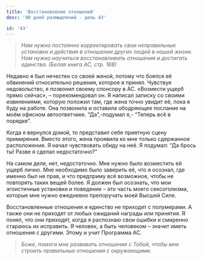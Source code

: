 ```yaml
---
title: 'Восстановление отношений'
desc: '90 дней размышлений - день 43'

id: '43'
---
```


> _Нам нужно постоянно корректировать свои неправильные установки и действия в
> отношении других людей в нашей жизни. Нам нужно научиться восстанавливать
> отношения и достигать единства. (Белая книга АС, стр. 168)_

Недавно я был нечестен со своей женой, потому что боялся её обвинений
относительно решения, которое я принял. Чувствуя недовольство, я позвонил
своему спонсору в АС. «Возмести ущерб прямо сейчас», – порекомендовал он. Я
написал записку со своими извинениями, которую положил там, где жена точно
увидит её, пока я буду на работе. Она позвонила и оставила ободряющее послание
на моём офисном автоответчике. “Да”,-подумал я,- “Теперь всё в порядке”.

Когда я вернулся домой, то представил себе приятную сцену примирения. Вместо
этого, жена проявила ко мне только сдержанное расположение. Я начал
чувствовать обиду на неё. Я подумал: “Да брось ты! Разве я сделал
недостаточно?”

На самом деле, нет, недостаточно. Мне нужно было возместить ей ущерб лично.
Мне необходимо было заверить её, что я осознал, где именно был не прав, и что
предприму всё возможное, чтобы не повторять таких вещей более. Я должен был
осознать, что мои эгоистичные установки и поведение – это часть моего
сексоголизма, которые мне нужно ежедневно препоручать моей Высшей Силе.

Восстановленные отношения и единство не приходят с полумерами. А также они не
приходят от любых ожиданий награды или принятия. Я понял, что они приходят,
когда я распознаю свои ошибки и смиренно стараюсь их исправить. Я человек, а
быть человеком – значит иметь отношения с другими. Этому и учит Программа АС.

> _Боже, помоги мне развивать отношения с Тобой, чтобы мне строить правильные
> отношения с окружающими._
